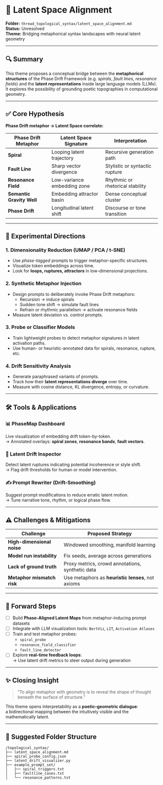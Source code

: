 # 🧠 Latent Space Alignment  
**Folder:** `thread_topological_syntax/latent_space_alignment.md`  
**Status:** Unresolved  
**Theme:** Bridging metaphorical syntax landscapes with neural latent geometry

---

## 🔍 Summary

This theme proposes a conceptual bridge between the **metaphorical structures** of the Phase Drift Framework (e.g. *spirals*, *fault lines*, *resonance fields*) and the **latent representations** inside large language models (LLMs). It explores the possibility of grounding poetic topographies in computational geometry.

---

## ✅ Core Hypothesis

**Phase Drift metaphor → Latent Space correlate:**

| Phase Drift Metaphor       | Latent Space Signature        | Interpretation                        |
|----------------------------|-------------------------------|---------------------------------------|
| **Spiral**                 | Looping latent trajectory      | Recursive generation path             |
| **Fault Line**             | Sharp vector divergence        | Stylistic or syntactic rupture        |
| **Resonance Field**        | Low-variance embedding zone    | Rhythmic or rhetorical stability      |
| **Semantic Gravity Well**  | Embedding attractor basin      | Dense conceptual cluster              |
| **Phase Drift**            | Longitudinal latent shift      | Discourse or tone transition          |

---

## 🧪 Experimental Directions

### 1. Dimensionality Reduction (UMAP / PCA / t-SNE)  
- Use *phase-tagged* prompts to trigger metaphor-specific structures.  
- Visualize token embeddings across time.  
- Look for **loops, ruptures, attractors** in low-dimensional projections.

### 2. Synthetic Metaphor Injection  
- Design prompts to deliberately invoke Phase Drift metaphors:  
  - Recursion → induce spirals  
  - Sudden tone shift → simulate fault lines  
  - Refrain or rhythmic parallelism → activate resonance fields  
- Measure latent deviation vs. control prompts.

### 3. Probe or Classifier Models  
- Train lightweight probes to detect metaphor signatures in latent activation paths.  
- Use human- or heuristic-annotated data for spirals, resonance, rupture, etc.

### 4. Drift Sensitivity Analysis  
- Generate paraphrased variants of prompts.  
- Track how their **latent representations diverge** over time.  
- Measure with cosine distance, KL divergence, entropy, or curvature.

---

## 🛠 Tools & Applications

### 📊 PhaseMap Dashboard  
Live visualization of embedding drift token-by-token.  
→ Annotated overlays: **spiral zones**, **resonance bands**, **fault vectors**.

### 🧭 Latent Drift Inspector  
Detect latent ruptures indicating potential incoherence or style shift.  
→ Flag drift thresholds for human or model intervention.

### ✍️ Prompt Rewriter (Drift-Smoothing)  
Suggest prompt modifications to reduce erratic latent motion.  
→ Tune narrative tone, rhythm, or logical phase flow.

---

## ⚠️ Challenges & Mitigations

| Challenge                  | Proposed Strategy                              |
|---------------------------|-------------------------------------------------|
| **High-dimensional noise**| Windowed smoothing, manifold learning           |
| **Model run instability** | Fix seeds, average across generations           |
| **Lack of ground truth**  | Proxy metrics, crowd annotations, synthetic data|
| **Metaphor mismatch risk**| Use metaphors as **heuristic lenses**, not axioms|

---

## 🔮 Forward Steps

- [ ] Build **Phase-Aligned Latent Maps** from metaphor-inducing prompt datasets  
- [ ] Integrate with LLM visualization tools: `BertViz`, `LIT`, `Activation Atlases`  
- [ ] Train and test metaphor probes:  
  - `spiral_probe`  
  - `resonance_field_classifier`  
  - `fault_line_detector`  
- [ ] Explore **real-time feedback loops**:  
  → Use latent drift metrics to steer output during generation

---

## ✨ Closing Insight

> “To align metaphor with geometry is to reveal the shape of thought beneath the surface of structure.”

This theme opens interpretability as a **poetic–geometric dialogue**:  
a bidirectional mapping between the intuitively visible and the mathematically latent.

---

## 📁 Suggested Folder Structure

```
/topological_syntax/
├── latent_space_alignment.md
├── spiral_probe_config.json
├── latent_drift_visualizer.py
├── example_prompt_set/
│   ├── spiral_triggers.txt
│   ├── faultline_cases.txt
│   └── resonance_patterns.txt
```
